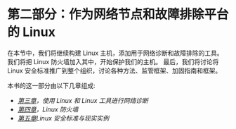 # 第二部分：作为网络节点和故障排除平台的 Linux 

在本节中，我们将继续构建 Linux 主机，添加用于网络诊断和故障排除的工具。 我们将把 Linux 防火墙加入其中，开始保护我们的主机。 最后，我们将讨论将 Linux 安全标准推广到整个组织，讨论各种方法、监管框架、加固指南和框架。

本书的这一部分由以下几章组成:

*   [*第三章*](03.html#_idTextAnchor053)*，使用 Linux 和 Linux 工具进行网络诊断*
*   [*第四章*](04.html#_idTextAnchor071)*，Linux 防火墙*
*   [*第五章*](05.html#_idTextAnchor085)*Linux 安全标准与现实实例*
